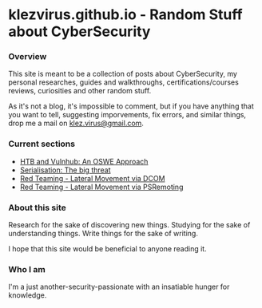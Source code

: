 # klezvirus.github.io - Random Stuff about CyberSecurity

### Overview

This site is meant to be a collection of posts about CyberSecurity, my personal researches, guides and walkthroughs, certifications/courses reviews, curiosities and other random stuff.

As it's not a blog, it's impossible to comment, but if you have anything that you want to tell, suggesting imporvements, fix errors, and similar things, drop me a mail on klez.virus@gmail.com.

### Current sections

* [HTB and Vulnhub: An OSWE Approach](https://klezvirus.github.io/Misc/HTB-VH-OSWE/)
* [Serialisation: The big threat](https://klezvirus.github.io/Advanced-Web-Hacking/Serialisation/)
* [Red Teaming - Lateral Movement via DCOM](https://klezvirus.github.io/RedTeaming/LateralMovement/LateralMovementDCOM/)
* [Red Teaming - Lateral Movement via PSRemoting](https://klezvirus.github.io/RedTeaming/LateralMovement/LateralMovementPSRemoting/)

### About this site

Research for the sake of discovering new things.
Studying for the sake of understanding things.
Write things for the sake of writing.

I hope that this site would be beneficial to anyone reading it.

### Who I am

I'm a just another-security-passionate with an insatiable hunger for knowledge.